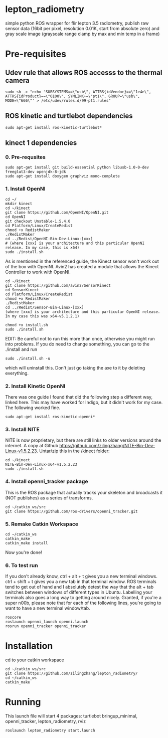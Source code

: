 # lepton_radiometry
simple python ROS wrapper for flir lepton 3.5 radiometry, publish raw sensor data (16bit per pixel, resolution 0.01K, start from absolute zero) and gray scale image (grayscale range clamp by max and min temp in a frame)

# Pre-requisites

## Udev rule that allows ROS accesss to the thermal camera	
~~~~
sudo sh -c "echo 'SUBSYSTEMS==\"usb\", ATTRS{idVendor}==\"1e4e\", ATTRS{idProduct}==\"0100\", SYMLINK+=\"pt1\", GROUP=\"usb\", MODE=\"666\"' > /etc/udev/rules.d/99-pt1.rules"
~~~~

## ROS kinetic and turtlebot dependencies
~~~~
sudo apt-get install ros-kinetic-turtlebot*
~~~~
## kinect 1 dependencies

### 0. Pre-requsites
~~~~
sudo apt-get install git build-essential python libusb-1.0-0-dev freeglut3-dev openjdk-8-jdk
sudo apt-get install doxygen graphviz mono-complete
~~~~

### 1. Install OpenNI
~~~~
cd ~/
mkdir kinect
cd ~/kinect
git clone https://github.com/OpenNI/OpenNI.git
cd OpenNI
git checkout Unstable-1.5.4.0
cd Platform/Linux/CreateRedist
chmod +x RedistMaker
./RedistMaker
cd ../Redist/OpenNI-Bin-Dev-Linux-[xxx]  
# (where [xxx] is your architecture and this particular OpenNI release. In my case, this is x64)
sudo ./install.sh
~~~~

As is mentioned in the referenced guide, the Kinect sensor won't work out of the box with OpenNI. Avin2 has created a module that allows the Kinect Controller to work with OpenNI.
	
~~~~
cd ~/kinect
git clone https://github.com/avin2/SensorKinect
cd SensorKinect
cd Platform/Linux/CreateRedist
chmod +x RedistMaker
./RedistMaker
cd ../Redist/Sensor-Bin-Linux-[xxx] 
(where [xxx] is your architecture and this particular OpenNI release. In my case this was x64-v5.1.2.1)

chmod +x install.sh
sudo ./install.sh
~~~~
EDIT: Be careful not to run this more than once, otherwise you might run into problems. If you do need to change something, you can go to the ./install and run
~~~~
sudo ./install.sh -u
~~~~
which will uninstall this. Don't just go taking the axe to it by deleting everything.

### 2. Install Kinetic OpenNI

There was one guide I found that did the following step a different way, linked here. This may have worked for Indigo, but it didn't work for my case. The following worked fine.
~~~~
sudo apt-get install ros-kinetic-openni*
~~~~

### 3. Install NITE

NITE is now proprietary, but there are still links to older versions around the internet. A copy at Github https://github.com/zilingzhang/NITE-Bin-Dev-Linux-v1.5.2.23. Untar/zip this in the /kinect folder:
	
~~~~
cd ~/kinect 
NITE-Bin-Dev-Linux-x64-v1.5.2.23
sudo ./install.sh
~~~~

### 4. Install openni_tracker package

This is the ROS package that actually tracks your skeleton and broadcasts it (NOT publishes) as a series of transforms.
~~~~
cd ~/catkin_ws/src
git clone https://github.com/ros-drivers/openni_tracker.git
~~~~

### 5. Remake Catkin Workspace
~~~~
cd ~/catkin_ws
catkin_make
catkin_make install
~~~~
Now you're done!

### 6. To test run

If you don't already know, ctrl + alt + t gives you a new terminal windows. ctrl + shift + t gives you a new tab in that terminal window. ROS terminals tend to get out of hand and I absolutely detest the way that the alt + tab switches between windows of different types in Ubuntu. Labelling your terminals also goes a long way to getting around nicely. Granted, if you're a super n00b, please note that for each of the following lines, you're going to want to have a new terminal window/tab.

~~~~
roscore
roslaunch openni_launch openni.launch
rosrun openni_tracker openni_tracker
~~~~

# Installation
cd to your catkin workspace
~~~~
cd ~/catkin_ws/src
git clone https://github.com/zilingzhang/lepton_radiometry/
cd ~/catkin_ws
catkin_make
~~~~

# Running
This launch file will start 4 packages: turtlebot bringup_minimal, openni_tracker, lepton_radiometry, rviz
~~~~
roslaunch lepton_radiometry start.launch
~~~~

